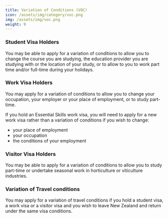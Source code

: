 ```yaml
---
title: Variation of Conditions (VOC)
icon: /assets/img/category/voc.png
img: /assets/img/voc.png
weight: 9
---
```


### Student Visa Holders

You may be able to apply for a variation of conditions to allow you to change the course you are studying, the education provider you are studying with or the location of your study, or to allow to you to work part time and/or full-time during your holidays.

### Work Visa Holders

You may apply for a variation of conditions to allow you to change your occupation, your employer or your place of employment, or to study part-time.

If you hold an Essential Skills work visa, you will need to apply for a new work visa rather than a variation of conditions if you wish to change:

- your place of employment
- your occupation
- the conditions of your employment

### Visitor Visa Holders

You may be able to apply for a variation of conditions to allow you to study part-time or undertake seasonal work in horticulture or viticulture industries.

### Variation of Travel conditions

You may apply for a variation of travel conditions if you hold a student visa, a work visa or a visitor visa and you wish to leave New Zealand and return under the same visa conditions.
